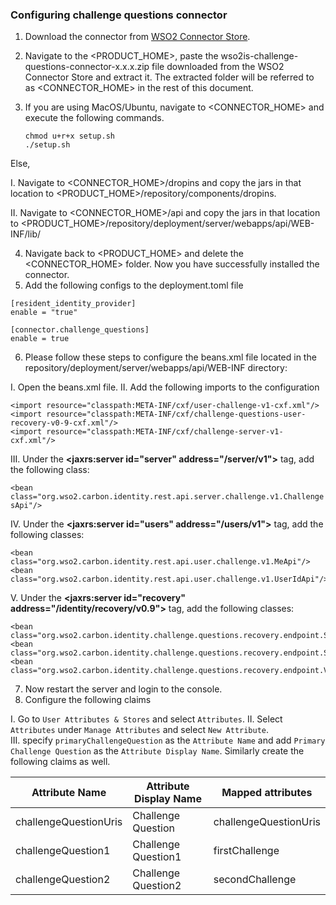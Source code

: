 ### **Configuring challenge questions connector**

1. Download the connector from [WSO2 Connector Store](https://store.wso2.com/store/assets/isconnector/list).
2. Navigate to the <PRODUCT_HOME>, paste the wso2is-challenge-questions-connector-x.x.x.zip file downloaded from the WSO2 Connector Store and extract it. The extracted folder will be referred to as <CONNECTOR_HOME> in the rest of this document.
3. If you are using MacOS/Ubuntu, navigate to <CONNECTOR_HOME> and execute the following commands.

    ```
    chmod u+r+x setup.sh
    ./setup.sh
    ```
   
Else,

I. Navigate to <CONNECTOR_HOME>/dropins and copy the jars in that location to <PRODUCT_HOME>/repository/components/dropins.

II. Navigate to <CONNECTOR_HOME>/api and copy the jars in that location to <PRODUCT_HOME>/repository/deployment/server/webapps/api/WEB-INF/lib/

4. Navigate back to <PRODUCT_HOME> and delete the <CONNECTOR_HOME> folder. Now you have successfully installed the connector.
5. Add the following configs to the deployment.toml file

```
[resident_identity_provider]
enable = "true"

[connector.challenge_questions]
enable = true
```

6. Please follow these steps to configure the beans.xml file located in the repository/deployment/server/webapps/api/WEB-INF directory:

I. Open the beans.xml file.
II. Add the following imports to the configuration

```
<import resource="classpath:META-INF/cxf/user-challenge-v1-cxf.xml"/>
<import resource="classpath:META-INF/cxf/challenge-questions-user-recovery-v0-9-cxf.xml"/>
<import resource="classpath:META-INF/cxf/challenge-server-v1-cxf.xml"/>
```

III. Under the **<jaxrs:server id="server" address="/server/v1">** tag, add the following class:

`<bean class="org.wso2.carbon.identity.rest.api.server.challenge.v1.ChallengesApi"/>
`

IV. Under the **<jaxrs:server id="users" address="/users/v1">** tag, add the following classes:

```
<bean class="org.wso2.carbon.identity.rest.api.user.challenge.v1.MeApi"/>
<bean class="org.wso2.carbon.identity.rest.api.user.challenge.v1.UserIdApi"/>
```

V. Under the **<jaxrs:server id="recovery" address="/identity/recovery/v0.9">** tag, add the following classes:

```
<bean class="org.wso2.carbon.identity.challenge.questions.recovery.endpoint.SecurityQuestionApi"/>
<bean class="org.wso2.carbon.identity.challenge.questions.recovery.endpoint.SecurityQuestionsApi"/>
<bean class="org.wso2.carbon.identity.challenge.questions.recovery.endpoint.ValidateAnswerApi"/>
```
7. Now restart the server and login to the console.
8. Configure the following claims

I. Go to `User Attributes & Stores` and select `Attributes`.
II. Select `Attributes` under `Manage Attributes` and select `New Attribute`.  
III. specify `primaryChallengeQuestion` as the `Attribute Name` and add `Primary Challenge Question` as the `Attribute Display Name`.
Similarly create the following claims as well.

| Attribute Name        | Attribute Display Name | Mapped attributes |
|-----------------------|------------------------|-------------------|
| challengeQuestionUris | Challenge Question | challengeQuestionUris|
| challengeQuestion1 | Challenge Question1 | firstChallenge|
| challengeQuestion2 | Challenge Question2 | secondChallenge|
